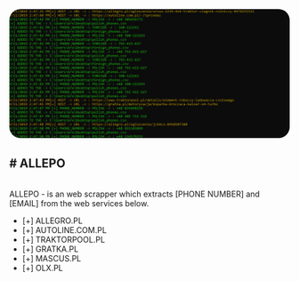 
<img src="screenshot.png" style="border-radius:20px;">
<h2># ALLEPO</h2> <br>
<span stlye="color:green;">ALLEPO - is an web scrapper which extracts [PHONE NUMBER] and [EMAIL] from the web services below.</span>
<ul class="list-unstyled">
  <li stlye="color:green;">[+] ALLEGRO.PL </li>
  <li stlye="color:green;">[+] AUTOLINE.COM.PL</li> 
  <li stlye="color:green;">[+] TRAKTORPOOL.PL</li>
  <li stlye="color:green;">[+] GRATKA.PL</li>
  <li stlye="color:green;">[+] MASCUS.PL</li>
  <li stlye="color:green;">[+] OLX.PL </li>

